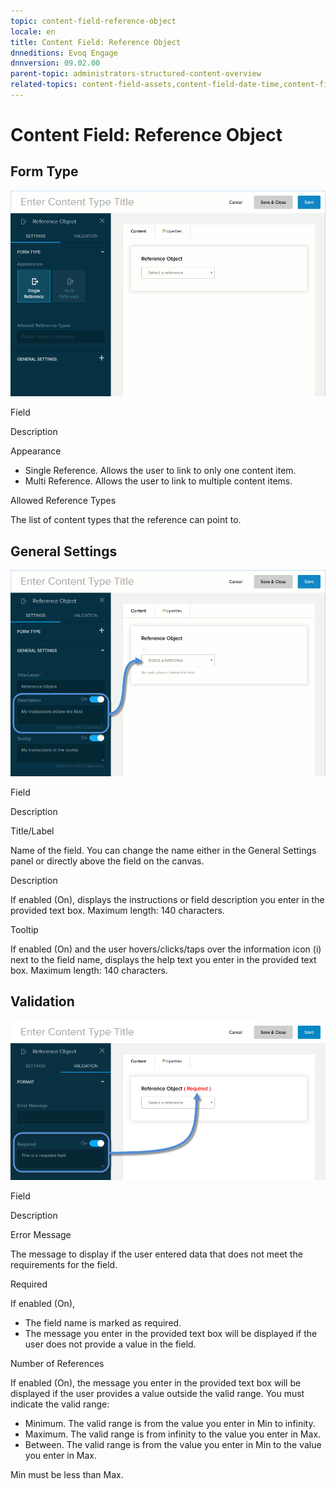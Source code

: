 ```yaml
---
topic: content-field-reference-object
locale: en
title: Content Field: Reference Object
dnneditions: Evoq Engage
dnnversion: 09.02.00
parent-topic: administrators-structured-content-overview
related-topics: content-field-assets,content-field-date-time,content-field-multi-line-text,content-field-multiple-choice,content-field-number,content-field-single-line-text,content-field-static-text
---
```


# Content Field: Reference Object

## Form Type

  

![Form Type for Reference Object field](/images/scr-ContentField-ReferenceObject-formtype.gif)

  

Field

Description

Appearance

*   Single Reference. Allows the user to link to only one content item.
*   Multi Reference. Allows the user to link to multiple content items.

Allowed Reference Types

The list of content types that the reference can point to.

## General Settings

  

![General Settings for Reference Object field](/images/scr-ContentField-ReferenceObject-generalsettings.gif)

  

Field

Description

Title/Label

Name of the field. You can change the name either in the General Settings panel or directly above the field on the canvas.

Description

If enabled (On), displays the instructions or field description you enter in the provided text box. Maximum length: 140 characters.

Tooltip

If enabled (On) and the user hovers/clicks/taps over the information icon (i) next to the field name, displays the help text you enter in the provided text box. Maximum length: 140 characters.

## Validation

  

![Validation for Reference Object field](/images/scr-ContentField-ReferenceObject-validation.png)

  

Field

Description

Error Message

The message to display if the user entered data that does not meet the requirements for the field.

Required

If enabled (On),

*   The field name is marked as required.
*   The message you enter in the provided text box will be displayed if the user does not provide a value in the field.

Number of References

If enabled (On), the message you enter in the provided text box will be displayed if the user provides a value outside the valid range. You must indicate the valid range:

*   Minimum. The valid range is from the value you enter in Min to infinity.
*   Maximum. The valid range is from infinity to the value you enter in Max.
*   Between. The valid range is from the value you enter in Min to the value you enter in Max.

Min must be less than Max.